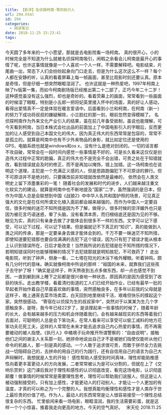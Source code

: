 ```yaml
---
title: 【影评】名侦探柯南·零的执行人
url: 294.html
id: 294
categories:
  - 阅读笔记
date: 2018-11-25 15:23:41
tags:
---
```


今天圆了多年来的一个小愿望，那就是去电影院看一场柯南。 真的很开心，小的时候完全是不知道为什么就被名侦探柯南吸引，闲暇之余看会儿柯南是最开心的事情了呢，也许这事情就像是一个人喜欢一个人一样，不需要解释吧。电影结束，片尾曲一出，常态下人们会纷纷起身向门口走去，但是为什么这次这么不一样？每个人都在安静的听，认真的看着屏幕上每一帧画面，甚至比观影时刻还要认真。原本是奇怪，但是仔细一想突然眼眶湿润了。 也许这就是一种热爱吧，1997年柯南上映了tv版第一集，而如今柯南剧场版已经推出第二十二部了，正巧今年二十二岁！这种感觉虽没有这么强烈，却也是奇妙的。看着荧幕上的画面，常常看到一些画面的时候湿了眼眶，特别是小五郎一把将妃英里搂入怀中的场面，真的好让人感动，看得出爱情真不一定是体现在暖言爱语中。后面看到小兰和柯南，在柯南（新一）的努力下成功将叔叔的嫌疑解除，小兰脸红的那一刻，眼前忽然变得模糊了。 名侦探柯南作为外来文化产业引入的结果，虽在前几年备受抵制，虽说也能理解，可今天看到柯南，当日本株式会社出品的前面加上了中国电影引入的字眼后，反而更加的让人感受到自己本国文化的伟大，因为真正伟大的东西常常是包容的，常常不是孤立的。就算是柯南中也有不少外来物品的身影，就比如定位还是使用的GPS，电脑系统也就是windows和os x，没有什么是绝对封闭的。一切的谣言都不攻自破，常常会在一段时间内感觉一些事情是不好的，可是长久看来这仅仅是创造伟大过程中正常的跑偏，真正的伟大也不是完全不会出错，可贵之处在于知错就改，看到错误就会及时的修正，而不是再加以掩饰，错上加错。这一场柯南也在说明这个道理，主犯是一个充满正义感的人，但是思路跑偏犯下不可原谅的罪行。但不可原谅并不是绝对的，只要痛改前非知错就改依然是最棒的， 依然会在人类文明史上留下浓墨重彩的一笔！ 随着社会的发展和时代的进步，人们越来越注重文化软实力的建设。就算是柯南中也不断地提及“国家”二字，虽然强调的是日本，但作为中国人总是会联想到中国《战狼2》中中华人名共和国护照的场景，可见真正强大的文化是在任何所谓文化植入面前都会越来越强的。而作为中国人一定要自信，很多时候的迷茫不知所措是因为不了解，做得少。很多时候的崇洋媚外也只是因为被花言巧语迷惑，晕了头脑，没有看清本质，而归根结底还是因为见的不够。眼见为实，真的只有亲身去做了才能体会到很多不一样的东西。文字可以记下感受，可以记下过程，可以记下结果。但是偏就记不下真正的“知识”，真的能做到人类之间的传承，那是一定要亲身去做才能体会到的。千万不要一昧迷茫不知所措，即使知道要犯错那也要自信满满的去犯下这个错误，因为只有犯了错误才能从根本上认识到错误所在，日后才能改变！当然我所说的去犯错是在不知所措的情况下，若明知错误同时也能够理解的情况下去犯错那就是明知故犯，不可救药了！ 走出电影院，听到了钟声，侧身一看，二七塔在阳光的沐浴下格外耀眼。听着钟鸣，颇有几分时代的意味。确实就像柯南中所说的那样：“祖国的未来，就靠我们这些孩子去守护了呀！”确实是这样子，昨天熬夜到五点多做东西，却一点也感觉不到困，一直到躺到床上睡下之前都是很兴奋地一种状态，原因真的是因为感受到了收获的快乐。走出教学楼，看着清扫街道的工人们已经开始作业，已经有最早一批的早起者开始作着自己早晨喜欢做的事情，突然感触良多，在多年以前我的父母就是这样子，晚上通宵去菜市场卖菜，白天回到地里继续干活，艰难但快乐的撑起这个家。突然很感动。 “寄宿在以侦探为生的叔叔家中”，突然对于以某某为生几个字感触良多，是呀，我今年已经22岁了，是该撑起来一些事情的时候了，随着年龄的长大，会有越来越多的压力和机会伴随着我们，会有越来越现实的东西等着我们去面对，可聪明的人总是会下笨功夫，在常人看来可以享受可以偷工减料的地方花笨功夫花死工夫，这样的人常常在未来才能去追求自己内心热爱的事情，而不再需要被动的被人指使。《执行人》中橘境子玩命推开所谓警察的：“自由说明”，接触他们之间的谢主人关系那一刻，她拼命地说出自己才不是被她们指使仅能听从他们命令的机器人，那一刻是真的感动。一个人敢于追求很可贵，而敢于拼尽全力去挑战一切阻碍自己的，去拼命的用自己的行为践行，还有自信用自己的语言为自己大声辩解时，我想就是人生的开始！ 感性帮助人感受到时间真味，理性却能助推感性向着更丰富更动人的方向发展，二者常常被认为是可以分割的，但就在上了《交响乐赏析》这门课后我对于理性和感性的认识彻底改变，看完这场电影，认识彻底颠覆！做事情的时候常常是需要理性思考，理性可以帮助我们说服人，但这是让人被动强制接受的，只有加上感性，才能更动人的打动别人，才能让一个人更加的有温度，才真的可以称之为一个完整的人。我想真能均衡理性和感性才是人类存于世上最珍贵的价值了吧。作为人，最动人的东西常常是让人很容易接受一个理性总结很复杂的东西。 忙里偷闲来看一场电影，眼眶湿润，我的生活需要彩蛋，就是这样一个个小惊喜，推着我走向更高的地方。今天的空气真好。   宋天伦 2018.11.25